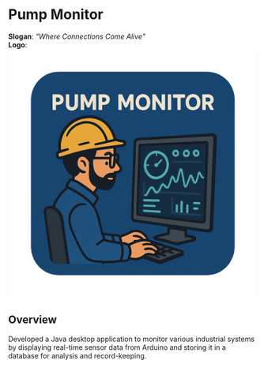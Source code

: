 # Pump Monitor
**Slogan**: _"Where Connections Come Alive"_  
**Logo**: ![Logo](Pump-Monitor\src\main\resources\images\Logo.png)
## Overview
Developed a Java desktop application to monitor various industrial systems by displaying real-time sensor data from Arduino and storing it in a database for analysis and record-keeping.
